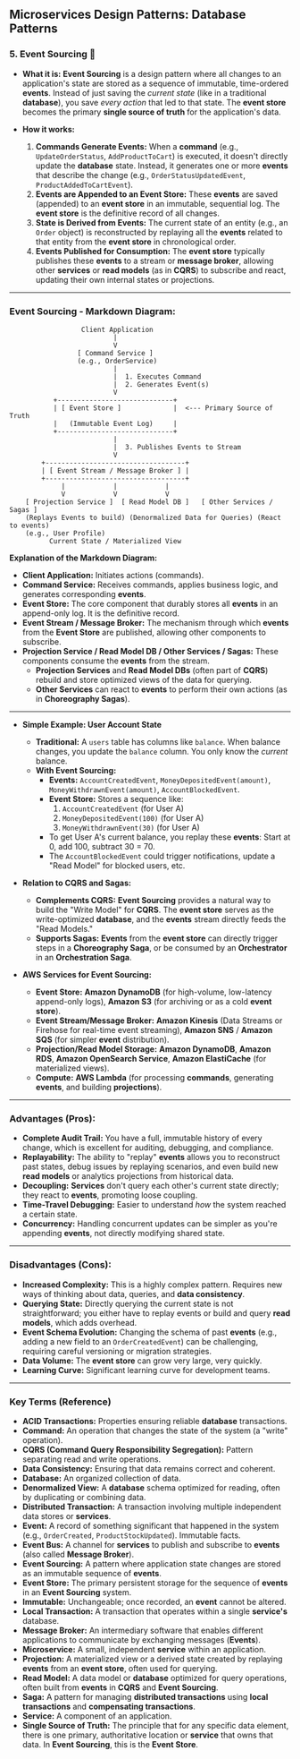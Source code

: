 ## Microservices Design Patterns: Database Patterns

### 5\. Event Sourcing 📖

  * **What it is:** **Event Sourcing** is a design pattern where all changes to an application's state are stored as a sequence of immutable, time-ordered **events**. Instead of just saving the *current state* (like in a traditional **database**), you save *every action* that led to that state. The **event store** becomes the primary **single source of truth** for the application's data.

  * **How it works:**

    1.  **Commands Generate Events:** When a **command** (e.g., `UpdateOrderStatus`, `AddProductToCart`) is executed, it doesn't directly update the **database** state. Instead, it generates one or more **events** that describe the change (e.g., `OrderStatusUpdatedEvent`, `ProductAddedToCartEvent`).
    2.  **Events are Appended to an Event Store:** These **events** are saved (appended) to an **event store** in an immutable, sequential log. The **event store** is the definitive record of all changes.
    3.  **State is Derived from Events:** The current state of an entity (e.g., an `Order` object) is reconstructed by replaying all the **events** related to that entity from the **event store** in chronological order.
    4.  **Events Published for Consumption:** The **event store** typically publishes these **events** to a stream or **message broker**, allowing other **services** or **read models** (as in **CQRS**) to subscribe and react, updating their own internal states or projections.

-----

### Event Sourcing - Markdown Diagram:

```
                  Client Application
                          |
                          V
                 [ Command Service ]
                 (e.g., OrderService)
                          |
                          |  1. Executes Command
                          |  2. Generates Event(s)
                          V
           +-----------------------------+
           | [ Event Store ]             |  <--- Primary Source of Truth
           |   (Immutable Event Log)     |
           +-----------------------------+
                          |
                          |  3. Publishes Events to Stream
                          V
        +-----------------------------------+
        | [ Event Stream / Message Broker ] |
        +-----------------------------------+
             |            |            |
             V            V            V
    [ Projection Service ]  [ Read Model DB ]   [ Other Services / Sagas ]
    (Replays Events to build) (Denormalized Data for Queries) (React to events)
    (e.g., User Profile)
          Current State / Materialized View
```
**Explanation of the Markdown Diagram:**
* **Client Application:** Initiates actions (commands).
* **Command Service:** Receives commands, applies business logic, and generates corresponding **events**.
* **Event Store:** The core component that durably stores all **events** in an append-only log. It is the definitive record.
* **Event Stream / Message Broker:** The mechanism through which **events** from the **Event Store** are published, allowing other components to subscribe.
* **Projection Service / Read Model DB / Other Services / Sagas:** These components consume the **events** from the stream.
    * **Projection Services** and **Read Model DBs** (often part of **CQRS**) rebuild and store optimized views of the data for querying.
    * **Other Services** can react to **events** to perform their own actions (as in **Choreography Sagas**).

---

* **Simple Example: User Account State**
    * **Traditional:** A `users` table has columns like `balance`. When balance changes, you update the `balance` column. You only know the *current* balance.
    * **With Event Sourcing:**
        * **Events:** `AccountCreatedEvent`, `MoneyDepositedEvent(amount)`, `MoneyWithdrawnEvent(amount)`, `AccountBlockedEvent`.
        * **Event Store:** Stores a sequence like:
            1.  `AccountCreatedEvent` (for User A)
            2.  `MoneyDepositedEvent(100)` (for User A)
            3.  `MoneyWithdrawnEvent(30)` (for User A)
        * To get User A's current balance, you replay these **events**: Start at 0, add 100, subtract 30 = 70.
        * The `AccountBlockedEvent` could trigger notifications, update a "Read Model" for blocked users, etc.

* **Relation to CQRS and Sagas:**
    * **Complements CQRS:** **Event Sourcing** provides a natural way to build the "Write Model" for **CQRS**. The **event store** serves as the write-optimized **database**, and the **events** stream directly feeds the "Read Models."
    * **Supports Sagas:** **Events** from the **event store** can directly trigger steps in a **Choreography Saga**, or be consumed by an **Orchestrator** in an **Orchestration Saga**.

* **AWS Services for Event Sourcing:**
    * **Event Store:** **Amazon DynamoDB** (for high-volume, low-latency append-only logs), **Amazon S3** (for archiving or as a cold **event store**).
    * **Event Stream/Message Broker:** **Amazon Kinesis** (Data Streams or Firehose for real-time event streaming), **Amazon SNS** / **Amazon SQS** (for simpler **event** distribution).
    * **Projection/Read Model Storage:** **Amazon DynamoDB**, **Amazon RDS**, **Amazon OpenSearch Service**, **Amazon ElastiCache** (for materialized views).
    * **Compute:** **AWS Lambda** (for processing **commands**, generating **events**, and building **projections**).

---

### Advantages (Pros):

* **Complete Audit Trail:** You have a full, immutable history of every change, which is excellent for auditing, debugging, and compliance.
* **Replayability:** The ability to "replay" **events** allows you to reconstruct past states, debug issues by replaying scenarios, and even build new **read models** or analytics projections from historical data.
* **Decoupling:** **Services** don't query each other's current state directly; they react to **events**, promoting loose coupling.
* **Time-Travel Debugging:** Easier to understand *how* the system reached a certain state.
* **Concurrency:** Handling concurrent updates can be simpler as you're appending **events**, not directly modifying shared state.

---

### Disadvantages (Cons):

* **Increased Complexity:** This is a highly complex pattern. Requires new ways of thinking about data, queries, and **data consistency**.
* **Querying State:** Directly querying the current state is not straightforward; you either have to replay events or build and query **read models**, which adds overhead.
* **Event Schema Evolution:** Changing the schema of past **events** (e.g., adding a new field to an `OrderCreatedEvent`) can be challenging, requiring careful versioning or migration strategies.
* **Data Volume:** The **event store** can grow very large, very quickly.
* **Learning Curve:** Significant learning curve for development teams.

---

### Key Terms (Reference)

* **ACID Transactions:** Properties ensuring reliable **database** transactions.
* **Command:** An operation that changes the state of the system (a "write" operation).
* **CQRS (Command Query Responsibility Segregation):** Pattern separating read and write operations.
* **Data Consistency:** Ensuring that data remains correct and coherent.
* **Database:** An organized collection of data.
* **Denormalized View:** A **database** schema optimized for reading, often by duplicating or combining data.
* **Distributed Transaction:** A transaction involving multiple independent data stores or **services**.
* **Event:** A record of something significant that happened in the system (e.g., `OrderCreated`, `ProductStockUpdated`). Immutable facts.
* **Event Bus:** A channel for **services** to publish and subscribe to **events** (also called **Message Broker**).
* **Event Sourcing:** A pattern where application state changes are stored as an immutable sequence of **events**.
* **Event Store:** The primary persistent storage for the sequence of **events** in an **Event Sourcing** system.
* **Immutable:** Unchangeable; once recorded, an **event** cannot be altered.
* **Local Transaction:** A transaction that operates within a single **service's** database.
* **Message Broker:** An intermediary software that enables different applications to communicate by exchanging messages (**Events**).
* **Microservice:** A small, independent **service** within an application.
* **Projection:** A materialized view or a derived state created by replaying **events** from an **event store**, often used for querying.
* **Read Model:** A data model or **database** optimized for query operations, often built from **events** in **CQRS** and **Event Sourcing**.
* **Saga:** A pattern for managing **distributed transactions** using **local transactions** and **compensating transactions**.
* **Service:** A component of an application.
* **Single Source of Truth:** The principle that for any specific data element, there is one primary, authoritative location or **service** that owns that data. In **Event Sourcing**, this is the **Event Store**.

